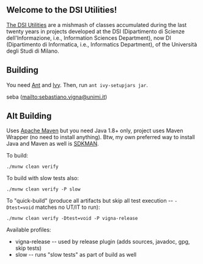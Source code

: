 Welcome to the DSI Utilities!
-----------------------------

[The DSI Utilities](http://dsiutils.di.unimi.it/) are a mishmash of
classes accumulated during the last twenty years in projects developed at
the DSI (Dipartimento di Scienze dell'Informazione, i.e., Information
Sciences Department), now DI (Dipartimento di Informatica, i.e.,
Informatics Department), of the Università degli Studi di Milano.

Building
--------

You need [Ant](https://ant.apache.org/) and [Ivy](https://ant.apache.org/ivy/).
Then, run `ant ivy-setupjars jar`.

seba (<mailto:sebastiano.vigna@unimi.it>)


Alt Building
------------

Uses [Apache Maven](https://maven.apache.org/) but you need Java 1.8+ only, project uses Maven Wrapper (no need to install anything).
Btw, my own preferred way to install Java and Maven as well is [SDKMAN](https://sdkman.io/).

To build:
```
./mvnw clean verify
```

To build with slow tests also:
```
./mvnw clean verify -P slow
```

To "quick-build" (produce all artifacts but skip all test execution -- `-Dtest=void` matches no UT/IT to run):
```
./mvnw clean verify -Dtest=void -P vigna-release
```

Available profiles:
* vigna-release -- used by release plugin (adds sources, javadoc, gpg, skip tests)
* slow -- runs "slow tests" as part of build as well

